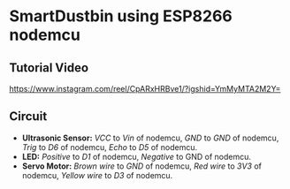 # SmartDustbin using ESP8266 nodemcu

## Tutorial Video
https://www.instagram.com/reel/CpARxHRBve1/?igshid=YmMyMTA2M2Y=

## Circuit

- **Ultrasonic Sensor:** *VCC* to *Vin* of nodemcu, *GND* to *GND* of nodemcu, *Trig* to *D6* of nodemcu, *Echo* to *D5* of nodemcu.
- **LED:** *Positive* to *D1* of nodemcu, *Negative* to GND of nodemcu.
- **Servo Motor:** *Brown wire* to *GND* of nodemcu, *Red wire* to *3V3* of nodemcu, *Yellow wire* to *D3* of nodemcu.
